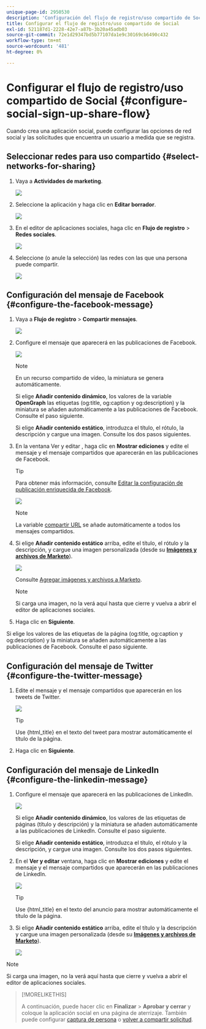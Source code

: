 ```yaml
---
unique-page-id: 2950530
description: 'Configuración del flujo de registro/uso compartido de Social: documentos de Marketo: documentación del producto'
title: Configurar el flujo de registro/uso compartido de Social
exl-id: 521187d1-2228-42e7-a87b-3b20a45adb03
source-git-commit: 72e1d29347bd5b77107da1e9c30169cb6490c432
workflow-type: tm+mt
source-wordcount: '481'
ht-degree: 0%

---
```


# Configurar el flujo de registro/uso compartido de Social {#configure-social-sign-up-share-flow}

Cuando crea una aplicación social, puede configurar las opciones de red social y las solicitudes que encuentra un usuario a medida que se registra.

## Seleccionar redes para uso compartido {#select-networks-for-sharing}

1. Vaya a **Actividades de marketing**.

   ![](assets/ma-1.png)

1. Seleccione la aplicación y haga clic en **Editar borrador**.

   ![](assets/image2014-9-22-13-3a57-3a43.png)

1. En el editor de aplicaciones sociales, haga clic en **Flujo de registro** > **Redes sociales**.

   ![](assets/three.png)

1. Seleccione (o anule la selección) las redes con las que una persona puede compartir.

   ![](assets/four.png)

## Configuración del mensaje de Facebook {#configure-the-facebook-message}

1. Vaya a **Flujo de registro** > **Compartir mensajes**.

   ![](assets/five.png)

1. Configure el mensaje que aparecerá en las publicaciones de Facebook.

   ![](assets/image2014-9-22-13-3a58-3a54.png)

   >[!NOTE]
   >
   >En un recurso compartido de vídeo, la miniatura se genera automáticamente.

   Si elige **Añadir contenido dinámico**, los valores de la variable **OpenGraph** las etiquetas (og:title, og:caption y og:description) y la miniatura se añaden automáticamente a las publicaciones de Facebook. Consulte el paso siguiente.

   Si elige **Añadir contenido estático**, introduzca el título, el rótulo, la descripción y cargue una imagen. Consulte los dos pasos siguientes.

1. En la ventana Ver y editar , haga clic en **Mostrar ediciones** y edite el mensaje y el mensaje compartidos que aparecerán en las publicaciones de Facebook.

   >[!TIP]
   >
   >Para obtener más información, consulte [Editar la configuración de publicación enriquecida de Facebook](/help/marketo/product-docs/demand-generation/facebook/edit-facebook-rich-post-settings.md).

   ![](assets/image2014-9-22-13-3a59-3a57.png)

   >[!NOTE]
   >
   >La variable [compartir URL](/help/marketo/product-docs/demand-generation/social/social-functions/choose-the-share-url-for-a-social-app.md) se añade automáticamente a todos los mensajes compartidos.

1. Si elige **Añadir contenido estático** arriba, edite el título, el rótulo y la descripción, y cargue una imagen personalizada (desde su [**Imágenes y archivos de Marketo**](/help/marketo/product-docs/demand-generation/images-and-files/add-images-and-files-to-marketo.md)).

   ![](assets/image2014-9-22-14-3a1-3a11.png)

   Consulte [Agregar imágenes y archivos a Marketo](/help/marketo/product-docs/demand-generation/images-and-files/add-images-and-files-to-marketo.md).

   >[!NOTE]
   >
   >Si carga una imagen, no la verá aquí hasta que cierre y vuelva a abrir el editor de aplicaciones sociales.

1. Haga clic en **Siguiente**.

Si elige los valores de las etiquetas de la página (og:title, og:caption y og:description) y la miniatura se añaden automáticamente a las publicaciones de Facebook. Consulte el paso siguiente.

## Configuración del mensaje de Twitter {#configure-the-twitter-message}

1. Edite el mensaje y el mensaje compartidos que aparecerán en los tweets de Twitter.

   ![](assets/image2014-9-22-14-3a2-3a31.png)

   >[!TIP]
   >
   >Use {html_title} en el texto del tweet para mostrar automáticamente el título de la página.

1. Haga clic en **Siguiente**.

## Configuración del mensaje de LinkedIn {#configure-the-linkedin-message}

1. Configure el mensaje que aparecerá en las publicaciones de LinkedIn.

   ![](assets/image2014-9-22-14-3a3-3a8.png)

   Si elige **Añadir contenido dinámico**, los valores de las etiquetas de páginas (título y descripción) y la miniatura se añaden automáticamente a las publicaciones de LinkedIn. Consulte el paso siguiente.

   Si elige **Añadir contenido estático**, introduzca el título, el rótulo y la descripción, y cargue una imagen. Consulte los dos pasos siguientes.

1. En el **Ver y editar** ventana, haga clic en **Mostrar ediciones** y edite el mensaje y el mensaje compartidos que aparecerán en las publicaciones de LinkedIn.

   ![](assets/image2014-9-22-14-3a4-3a6.png)

   >[!TIP]
   >
   >Use {html_title} en el texto del anuncio para mostrar automáticamente el título de la página.

1. Si elige **Añadir contenido estático** arriba, edite el título y la descripción y cargue una imagen personalizada (desde su [**Imágenes y archivos de Marketo**](/help/marketo/product-docs/demand-generation/images-and-files/add-images-and-files-to-marketo.md)).

   ![](assets/image2014-9-22-13-3a55-3a17.png)

>[!NOTE]
>
>Si carga una imagen, no la verá aquí hasta que cierre y vuelva a abrir el editor de aplicaciones sociales.

>[!MORELIKETHIS]
>
>A continuación, puede hacer clic en **Finalizar** > **Aprobar y cerrar** y coloque la aplicación social en una página de aterrizaje. También puede configurar [captura de persona](/help/marketo/product-docs/demand-generation/social/configuring-social-actions/configure-person-capture-for-a-social-app.md) o [volver a compartir solicitud](/help/marketo/product-docs/demand-generation/social/configuring-social-actions/configure-re-share-email-and-prompt-for-a-social-app.md).
